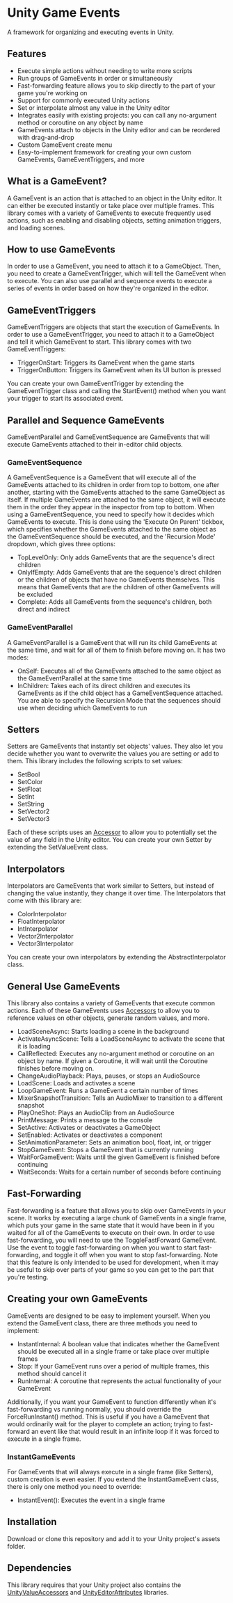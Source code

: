 # Unity Game Events
A framework for organizing and executing events in Unity.

## Features
- Execute simple actions without needing to write more scripts
- Run groups of GameEvents in order or simultaneously
- Fast-forwarding feature allows you to skip directly to the part of your game you're working on
- Support for commonly executed Unity actions
- Set or interpolate almost any value in the Unity editor
- Integrates easily with existing projects: you can call any no-argument method or coroutine on any object by name
- GameEvents attach to objects in the Unity editor and can be reordered with drag-and-drop
- Custom GameEvent create menu
- Easy-to-implement framework for creating your own custom GameEvents, GameEventTriggers, and more

## What is a GameEvent?
A GameEvent is an action that is attached to an object in the Unity editor. It can either be executed instantly or take place over multiple frames. This library comes with a variety of GameEvents to execute frequently used actions, such as enabling and disabling objects, setting animation triggers, and loading scenes.

## How to use GameEvents
In order to use a GameEvent, you need to attach it to a GameObject. Then, you need to create a GameEventTrigger, which will tell the GameEvent when to execute. You can also use parallel and sequence events to execute a series of events in order based on how they're organized in the editor.

## GameEventTriggers
GameEventTriggers are objects that start the execution of GameEvents. In order to use a GameEventTrigger, you need to attach it to a GameObject and tell it which GameEvent to start. This library comes with two GameEventTriggers:

 - TriggerOnStart: Triggers its GameEvent when the game starts
 - TriggerOnButton: Triggers its GameEvent when its UI button is pressed

You can create your own GameEventTrigger by extending the GameEventTrigger class and calling the StartEvent() method when you want your trigger to start its associated event.

## Parallel and Sequence GameEvents
GameEventParallel and GameEventSequence are GameEvents that will execute GameEvents attached to their in-editor child objects. 

### GameEventSequence
A GameEventSequence is a GameEvent that will execute all of the GameEvents attached to its children in order from top to bottom, one after another, starting with the GameEvents attached to the same GameObject as itself. If multiple GameEvents are attached to the same object, it will execute them in the order they appear in the inspector from top to bottom. 
When using a GameEventSequence, you need to specify how it decides which GameEvents to execute. This is done using the 'Execute On Parent' tickbox, which specifies whether the GameEvents attached to the same object as the GameEventSequence should be executed, and the 'Recursion Mode' dropdown, which gives three options:

 - TopLevelOnly: Only adds GameEvents that are the sequence's direct children
 - OnlyIfEmpty: Adds GameEvents that are the sequence's direct children or the children of objects that have no GameEvents themselves. This means that GameEvents that are the children of other GameEvents will be excluded
 - Complete: Adds all GameEvents from the sequence's children, both direct and indirect

### GameEventParallel
A GameEventParallel is a GameEvent that will run its child GameEvents at the same time, and wait for all of them to finish before moving on. It has two modes:

 - OnSelf: Executes all of the GameEvents attached to the same object as the GameEventParallel at the same time
 - InChildren: Takes each of its direct children and executes its GameEvents as if the child object has a GameEventSequence attached. You are able to specify the Recursion Mode that the sequences should use when deciding which GameEvents to run

## Setters
Setters are GameEvents that instantly set objects' values. They also let you decide whether you want to overwrite the values you are setting or add to them. This library includes the following scripts to set values:

 - SetBool
 - SetColor
 - SetFloat
 - SetInt
 - SetString
 - SetVector2
 - SetVector3

Each of these scripts uses an [Accessor](https://github.com/dninosores/UnityValueAccessors) to allow you to potentially set the value of any field in the Unity editor. You can create your own Setter by extending the SetValueEvent class.

## Interpolators
Interpolators are GameEvents that work similar to Setters, but instead of changing the value instantly, they change it over time. The Interpolators that come with this library are:

 - ColorInterpolator
 - FloatInterpolator
 - IntInterpolator
 - Vector2Interpolator
 - Vector3Interpolator

You can create your own interpolators by extending the AbstractInterpolator class.

## General Use GameEvents
This library also contains a variety of GameEvents that execute common actions. Each of these GameEvents uses [Accessors](https://github.com/dninosores/UnityValueAccessors) to allow you to reference values on other objects, generate random values, and more.

 - LoadSceneAsync: Starts loading a scene in the background
 - ActivateAsyncScene: Tells a LoadSceneAsync to activate the scene that it is loading
 - CallReflected: Executes any no-argument method or coroutine on an object by name. If given a Coroutine, it will wait until the Coroutine finishes before moving on.
 - ChangeAudioPlayback: Plays, pauses, or stops an AudioSource
 - LoadScene: Loads and activates a scene
 - LoopGameEvent: Runs a GameEvent a certain number of times
 - MixerSnapshotTransition: Tells an AudioMixer to transition to a different snapshot
 - PlayOneShot: Plays an AudioClip from an AudioSource
 - PrintMessage: Prints a message to the console
 - SetActive: Activates or deactivates a GameObject
 - SetEnabled: Activates or deactivates a component
 - SetAnimationParameter: Sets an animation bool, float, int, or trigger
 - StopGameEvent: Stops a GameEvent that is currently running
 - WaitForGameEvent: Waits until the given GameEvent is finished before continuing
 - WaitSeconds: Waits for a certain number of seconds before continuing

## Fast-Forwarding
Fast-forwarding is a feature that allows you to skip over GameEvents in your scene. It works by executing a large chunk of GameEvents in a single frame, which puts your game in the same state that it would have been in if you waited for all of the GameEvents to execute on their own. In order to use fast-forwarding, you will need to use the ToggleFastForward GameEvent. Use the event to toggle fast-forwarding on when you want to start fast-forwarding, and toggle it off when you want to stop fast-forwarding. 
Note that this feature is only intended to be used for development, when it may be useful to skip over parts of your game so you can get to the part that you're testing.

## Creating your own GameEvents
GameEvents are designed to be easy to implement yourself. When you extend the GameEvent class, there are three methods you need to implement:

 - InstantInternal: A boolean value that indicates whether the GameEvent should be executed all in a single frame or take place over multiple frames
 - Stop: If your GameEvent runs over a period of multiple frames, this method should cancel it
 - RunInternal: A coroutine that represents the actual functionality of your GameEvent

Additionally, if you want your GameEvent to function differently when it's fast-forwarding vs running normally, you should override the ForceRunInstant() method. This is useful if you have a GameEvent that would ordinarily wait for the player to complete an action; trying to fast-forward an event like that would result in an infinite loop if it was forced to execute in a single frame.

### InstantGameEvents
For GameEvents that will always execute in a single frame (like Setters), custom creation is even easier. If you extend the InstantGameEvent class, there is only one method you need to override:

 - InstantEvent(): Executes the event in a single frame

## Installation
Download or clone this repository and add it to your Unity project's assets folder.

## Dependencies
This library requires that your Unity project also contains the [UnityValueAccessors](https://github.com/dninosores/UnityValueAccessors) and [UnityEditorAttributes](https://github.com/dninosores/UnityEditorAttributes) libraries.
